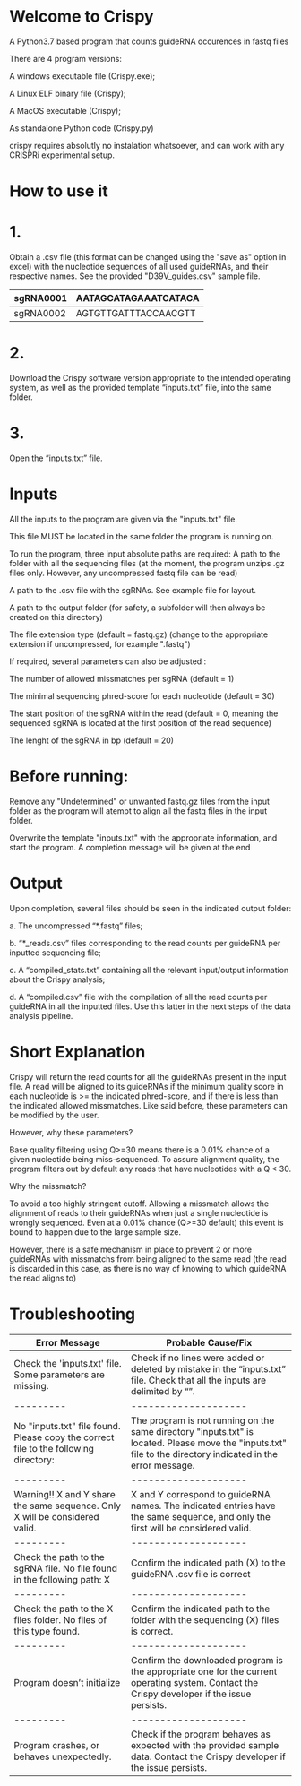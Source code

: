 # Welcome to Crispy
A Python3.7 based program that counts guideRNA occurences in fastq files

 There are 4 program versions:

 A windows executable file (Crispy.exe);
 
 A Linux ELF binary file (Crispy);
 
 A MacOS executable (Crispy); 
 
 As standalone Python code (Crispy.py)


crispy requires absolutly no instalation whatsoever, and can work with any CRISPRi experimental setup.

# How to use it

# 1.	
Obtain a .csv file (this format can be changed using the "save as" option in excel) with the nucleotide sequences of all used guideRNAs, and their respective names. See the provided "D39V_guides.csv" sample file.

| sgRNA0001 | AATAGCATAGAAATCATACA |
| --------- | -------------------- |
| sgRNA0002 | AGTGTTGATTTACCAACGTT |


# 2.	
Download the Crispy software version appropriate to the intended operating system, as well as the provided template “inputs.txt” file, into the same folder.

# 3.
Open the “inputs.txt” file.


# Inputs
All the inputs to the program are given via the "inputs.txt" file.

This file MUST be located in the same folder the program is running on.

To run the program, three input absolute paths are required:
A path to the folder with all the sequencing files (at the moment, the program unzips .gz files only. However, any uncompressed fastq file can be read)

A path to the .csv file with the sgRNAs. See example file for layout.

A path to the output folder (for safety, a subfolder will then always be created on this directory)

The file extension type (default = fastq.gz) (change to the appropriate extension if uncompressed, for example ".fastq") 

If required, several parameters can also be adjusted :

The number of allowed missmatches per sgRNA (default = 1)

The minimal sequencing phred-score for each nucleotide (default = 30)

The start position of the sgRNA within the read (default = 0, meaning the sequenced sgRNA is located at the first position of the read sequence)

The lenght of the sgRNA in bp (default = 20)


# Before running:

Remove any "Undetermined" or unwanted fastq.gz files from the input folder as the program will atempt to align all the fastq files in the input folder.

Overwrite the template "inputs.txt" with the appropriate information, and start the program. 
A completion message will be given at the end

# Output

Upon completion, several files should be seen in the indicated output folder: 

a.	The uncompressed “*.fastq” files; 

b. “*_reads.csv” files corresponding to the read counts per guideRNA per inputted sequencing file; 

c.	A “compiled_stats.txt” containing all the relevant input/output information about the Crispy analysis; 

d.	A “compiled.csv” file with the compilation of all the read counts per guideRNA in all the inputted files. Use this latter in the next steps of the data analysis pipeline. 

# Short Explanation

Crispy will return the read counts for all the guideRNAs present in the input file. 
A read will be aligned to its guideRNAs if the minimum quality score in each nucleotide is >= the indicated phred-score,
and if there is less than the indicated allowed missmatches. 
Like said before, these parameters can be modified by the user.

However, why these parameters?

Base quality filtering using Q>=30 means there is a 0.01% chance of a given nucleotide being miss-sequenced. 
To assure alignment quality, the program filters out by default any reads that have nucleotides with a Q < 30.

Why the missmatch?

To avoid a too highly stringent cutoff.
Allowing a missmatch allows the alignment of reads to their guideRNAs when just a single nucleotide is wrongly sequenced. 
Even at a 0.01% chance (Q>=30 default) this event is bound to happen due to the large sample size.

However, there is a safe mechanism in place to prevent 2 or more guideRNAs with missmatchs from being aligned to the same read (the read is discarded in this case, as there is no way of knowing to which guideRNA the read aligns to)

# Troubleshooting


| Error Message | Probable Cause/Fix |
| --------- | -------------------- |
| Check the 'inputs.txt' file. Some parameters are missing. | Check if no lines were added or deleted by mistake in the “inputs.txt” file. Check that all the inputs are delimited by “”. |
| --------- | -------------------- |
| No "inputs.txt" file found. Please copy the correct file to the following directory: |The program is not running on the same directory "inputs.txt" is located. Please move the "inputs.txt" file to the directory indicated in the error message. |
| --------- | -------------------- |
| Warning!! X and Y share the same sequence. Only X will be considered valid. |X and Y correspond to guideRNA names. The indicated entries have the same sequence, and only the first will be considered valid. |
| --------- | -------------------- |
| Check the path to the sgRNA file. No file found in the following path: X | Confirm the indicated path (X) to the guideRNA .csv file is correct |
| --------- | -------------------- |
| Check the path to the X files folder. No files of this type found. | Confirm the indicated path to the folder with the sequencing (X) files is correct. |
| --------- | -------------------- |
| Program doesn’t initialize | Confirm the downloaded program is the appropriate one for the current operating system. Contact the Crispy developer if the issue persists. |
| --------- | -------------------- |
| Program crashes, or behaves unexpectedly. | Check if the program behaves as expected with the provided sample data. Contact the Crispy developer if the issue persists. |
